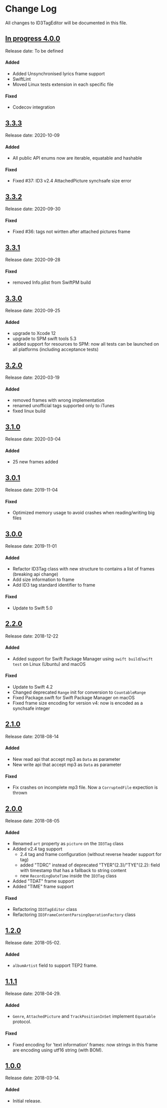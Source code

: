 # Change Log
All changes to ID3TagEditor will be documented in this file.

## [In progress 4.0.0](https://github.com/chicio/ID3TagEditor/releases/tag/XXX)
Release date: To be defined

#### Added
- Added Unsynchronised lyrics frame support
- SwiftLint
- Moved Linux tests extension in each specific file

#### Fixed
- Codecov integration


## [3.3.3](https://github.com/chicio/ID3TagEditor/releases/tag/3.3.3)
Release date: 2020-10-09

#### Added
- All public API enums now are iterable, equatable and hashable

#### Fixed
- Fixed #37: ID3 v2.4 AttachedPicture synchsafe size error 


## [3.3.2](https://github.com/chicio/ID3TagEditor/releases/tag/3.3.2)
Release date: 2020-09-30

#### Fixed
- Fixed #36: tags not wirtten after attached pictures frame


## [3.3.1](https://github.com/chicio/ID3TagEditor/releases/tag/3.3.1)
Release date: 2020-09-28

#### Fixed
- removed Info.plist from SwiftPM build 


## [3.3.0](https://github.com/chicio/ID3TagEditor/releases/tag/3.3.0)
Release date: 2020-09-25

#### Added
- upgrade to Xcode 12
- upgrade to SPM swift tools 5.3
- added support for resources to SPM: now all tests can be launched on all platforms (including acceptance tests)


## [3.2.0](https://github.com/chicio/ID3TagEditor/releases/tag/3.2.0)
Release date: 2020-03-19

#### Added
- removed frames with wrong implementation
- renamed unofficial tags supported only to iTunes
- fixed linux build


## [3.1.0](https://github.com/chicio/ID3TagEditor/releases/tag/3.1.0)
Release date: 2020-03-04

#### Added
- 25 new frames added


## [3.0.1](https://github.com/chicio/ID3TagEditor/releases/tag/3.0.1)
Release date: 2019-11-04

#### Fixed
- Optimized memory usage to avoid crashes when reading/writing big files

## [3.0.0](https://github.com/chicio/ID3TagEditor/releases/tag/3.0.0)
Release date: 2019-11-01

#### Added
- Refactor ID3Tag class with new structure to contains a list of frames (breaking api change)
- Add size information to frame
- Add ID3 tag standard identifier to frame

#### Fixed
- Update to Swift 5.0


## [2.2.0](https://github.com/chicio/ID3TagEditor/releases/tag/2.2.0)
Release date: 2018-12-22

#### Added
- Added support for Swift Package Manager using `swift build`/`swift test` on Linux (Ubuntu) and macOS

#### Fixed
- Update to Swift 4.2
- Changed deprecated `Range` init for conversion to `CountableRange` 
- Fixed Package.swift for Swift Package Manager on macOS
- Fixed frame size encoding for version v4: now is encoded as a synchsafe integer


## [2.1.0](https://github.com/chicio/ID3TagEditor/releases/tag/2.1.0)
Release date: 2018-08-14

#### Added
- New read api that accept mp3 as `Data`  as parameter
- New write api that accept mp3 as `Data`  as parameter

#### Fixed
- Fix crashes on incomplete mp3 file. Now a `CorruptedFile` expection is thrown


## [2.0.0](https://github.com/chicio/ID3TagEditor/releases/tag/2.0.0)
Release date: 2018-08-05

#### Added
- Renamed `art` property as `picture` on the `ID3Tag` class 
- Added v2.4 tag support
    - 2.4 tag and frame configuration (without reverse header support for tag)
    - added "TDRC" instead of deprecated "TYER"(2.3)/"TYE"(2.2): field with timestamp that has a fallback to string content
    - new `RecordingDateTime` inside the `ID3Tag` class
- Added "TDAT" frame support
- Added "TIME" frame support

#### Fixed
- Refactoring `ID3TagEditor` class
- Refactoring `ID3FrameContentParsingOperationFactory` class


## [1.2.0](https://github.com/chicio/ID3TagEditor/releases/tag/1.2.0)
Release date: 2018-05-02.

#### Added
- `albumArtist` field to support TEP2 frame.


## [1.1.1](https://github.com/chicio/ID3TagEditor/releases/tag/1.1.1)
Release date: 2018-04-29.

#### Added
- `Genre`, `AttachedPicture` and `TrackPositionInSet` implement `Equatable` protocol.

#### Fixed
- Fixed encoding for 'text information' frames: now strings in this frame are encoding using utf16 string (with BOM).

  
## [1.0.0](https://github.com/chicio/ID3TagEditor/releases/tag/1.0.0)
Release date: 2018-03-14.

#### Added
- Initial release.
